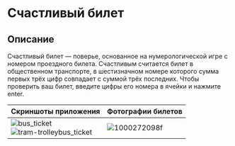 # Счастливый билет

## Описание
Счастливый билет — поверье, основанное на нумерологической игре с номером проездного билета. Счастливым считается билет в общественном транспорте, в шестизначном номере которого сумма первых трёх цифр совпадает с суммой трёх последних. Чтобы проверить ваш билет, введите цифры его номера в ячейки и нажмите enter.

| Скриншоты приложения | Фотографии билетов                    |
|------------------------|----------------------------------|
| ![bus_ticket](https://github.com/user-attachments/assets/82638f4f-8b67-499f-a0f3-5e8b019a0f95) <br> ![tram-trolleybus_ticket](https://github.com/user-attachments/assets/a6aff95c-a0b1-4172-81cb-327f8a41bdd2) | ![1000272098f](https://github.com/user-attachments/assets/b9d100f9-7713-48ea-bb90-f2b6e0ece25c) |

